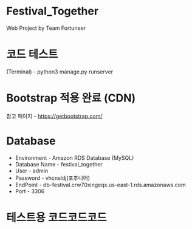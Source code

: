 # Festival_Together
Web Project by Team Fortuneer

# 코드 테스트
(Terminal) - python3 manage.py runserver

# Bootstrap 적용 완료 (CDN)
참고 페이지 - https://getbootstrap.com/

# Database
- Environment - Amazon RDS Database (MySQL)
- Database Name - festival_together
- User - admin
- Password - vhcnsldj(포추니어)
- EndPoint - db-festival.crw70xingeqx.us-east-1.rds.amazonaws.com
- Port - 3306

# 테스트용 코드코드코드
